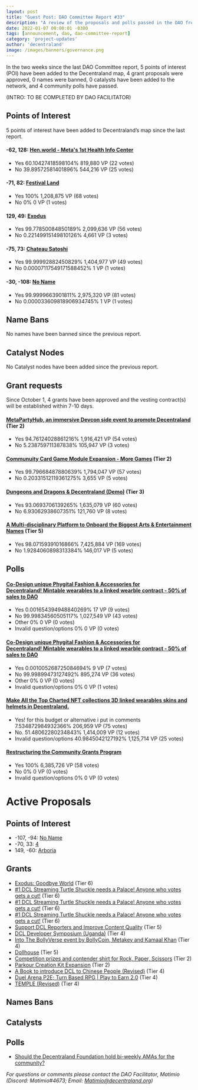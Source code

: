 ```yaml
---
layout: post
title: "Guest Post: DAO Committee Report #33"
description: "A review of the proposals and polls passed in the DAO from October 1 through October 15".
date: 2022-01-07 00:00:01 -0300
tags: [announcement, dao, dao-committee-report]
category: 'project-updates'
author: 'decentraland'
image: /images/banners/governance.png
---
```


In the two weeks since the last DAO Committee report, 5 points of interest (POI) have been added to the Decentraland map, 4 grant proposals were approved, 0 names were banned, 0 catalysts have been added to the network, and 4 community polls have passed.

(INTRO: TO BE COMPLETED BY DAO FACILITATOR)

## Points of Interest
5 points of interest have been added to Decentraland’s map since the last report.


#### -62, 128: [Hen.world - Meta&#39;s 1st Health Info Center](https://governance.decentraland.org/proposal/?id=91f76730-460e-11ed-9eb2-21be7ab68113)

* Yes 60.10427418598104% 819,880 VP (22 votes)
* No 39.89572581401896% 544,216 VP (25 votes)


#### -71, 82: [Festival Land](https://governance.decentraland.org/proposal/?id=d2fbceb0-4253-11ed-9eb2-21be7ab68113)

* Yes 100% 1,208,875 VP (68 votes)
* No 0% 0 VP (1 votes)


#### 129, 49: [Exodus](https://governance.decentraland.org/proposal/?id=1b168f40-3e81-11ed-ae53-272ba72c798d)

* Yes 99.77850084850189% 2,099,636 VP (56 votes)
* No 0.22149915149810126% 4,661 VP (3 votes)


#### -75, 73: [Chateau Satoshi](https://governance.decentraland.org/proposal/?id=f8d07e30-3de2-11ed-ae53-272ba72c798d)

* Yes 99.99992882450829% 1,404,977 VP (49 votes)
* No 0.00007117549171588452% 1 VP (1 votes)


#### -30, -108: [No Name](https://governance.decentraland.org/proposal/?id=5bb611a0-3dbf-11ed-a2ad-25cde07289d9)

* Yes 99.9999663901811% 2,975,320 VP (81 votes)
* No 0.000033609818906934745% 1 VP (1 votes)


## Name Bans

No names have been banned since the previous report.

## Catalyst Nodes
No Catalyst nodes have been added since the previous report.


## Grant requests
Since October 1, 4 grants have been approved and the vesting contract(s) will be established within 7-10 days.


#### [MetaPartyHub, an immersive Devcon side event to promote Decentraland](https://governance.decentraland.org/proposal/?id=bcd48260-42b9-11ed-9eb2-21be7ab68113) (Tier 2)

* Yes 94.76124028861216% 1,916,421 VP (54 votes)
* No 5.238759711387838% 105,947 VP (3 votes)


#### [Communuity Card Game Module Expansion - More Games](https://governance.decentraland.org/proposal/?id=0db018f0-3e25-11ed-ae53-272ba72c798d) (Tier 2)

* Yes 99.79668487880639% 1,794,047 VP (57 votes)
* No 0.20331512119361275% 3,655 VP (5 votes)


#### [Dungeons and Dragons &amp; Decentraland (Demo)](https://governance.decentraland.org/proposal/?id=1117c6c0-3ced-11ed-a2ad-25cde07289d9) (Tier 3)

* Yes 93.0693706139265% 1,635,079 VP (60 votes)
* No 6.93062938607351% 121,760 VP (8 votes)


#### [A  Multi-disciplinary Platform to Onboard the Biggest Arts &amp; Entertainment Names](https://governance.decentraland.org/proposal/?id=52de9bf0-3816-11ed-b361-67b98a1da2c8) (Tier 5)

* Yes 98.07159391016866% 7,425,884 VP (169 votes)
* No 1.9284060898313384% 146,017 VP (5 votes)


## Polls

#### [Co-Design unique Phygital Fashion &amp; Accessories for Decentraland! Mintable wearables to a linked wearble contract - 50% of sales to DAO](https://governance.decentraland.org/proposal/?id=bcb89730-46f1-11ed-9eb2-21be7ab68113)

* Yes 0.001654394948840269% 17 VP (9 votes)
* No 99.99834560505117% 1,027,549 VP (43 votes)
* Other 0% 0 VP (0 votes)
* Invalid question/options 0% 0 VP (0 votes)


#### [Co-Design unique Phygital Fashion &amp; Accessories for Decentraland! Mintable wearables to a linked wearble contract - 50% of sales to DAO](https://governance.decentraland.org/proposal/?id=8e86e060-46f1-11ed-9eb2-21be7ab68113)

* Yes 0.001005268725084694% 9 VP (7 votes)
* No 99.99899473127492% 895,274 VP (36 votes)
* Other 0% 0 VP (0 votes)
* Invalid question/options 0% 0 VP (1 votes)


#### [Make All the Top Charted NFT collections 3D linked wearables skins and helmets in Decentraland.](https://governance.decentraland.org/proposal/?id=5a931460-4370-11ed-9eb2-21be7ab68113)

* Yes! for this budget or alternative i put in comments  7.534872984932366% 206,959 VP (75 votes)
* No.  51.48062280234843% 1,414,009 VP (12 votes)
* Invalid question/options 40.9845042127192% 1,125,714 VP (25 votes)


#### [Restructuring the  Community Grants Program](https://governance.decentraland.org/proposal/?id=e2fbd710-426c-11ed-9eb2-21be7ab68113)

* Yes 100% 6,385,726 VP (58 votes)
* No 0% 0 VP (0 votes)
* Invalid question/options 0% 0 VP (0 votes)



# Active Proposals

## Points of Interest

* -107, -94: [No Name](https://governance.decentraland.org/proposal/?id=7a4aff00-566e-11ed-be45-c5d5549af004)
* -70, 33: [4](https://governance.decentraland.org/proposal/?id=f0a065a0-53d0-11ed-be45-c5d5549af004)
* 149, -60: [Arboria](https://governance.decentraland.org/proposal/?id=6616d9f0-53d0-11ed-be45-c5d5549af004)

## Grants

* [Exodus: Goodbye World](https://governance.decentraland.org/proposal/?id=b7b0f9a0-564e-11ed-be45-c5d5549af004) (Tier 6)
* [#1 DCL Streaming Turtle Shuckle needs a Palace! Anyone who votes gets a cut!](https://governance.decentraland.org/proposal/?id=fb5a7de0-561f-11ed-be45-c5d5549af004) (Tier 6)
* [#1 DCL Streaming Turtle Shuckle needs a Palace! Anyone who votes gets a cut!](https://governance.decentraland.org/proposal/?id=0d39afe0-5620-11ed-be45-c5d5549af004) (Tier 6)
* [#1 DCL Streaming Turtle Shuckle needs a Palace! Anyone who votes gets a cut!](https://governance.decentraland.org/proposal/?id=bcf45ee0-561f-11ed-be45-c5d5549af004) (Tier 6)
* [Support DCL Reporters and Improve Content Quality](https://governance.decentraland.org/proposal/?id=9d802480-561b-11ed-be45-c5d5549af004) (Tier 5)
* [DCL Developer Symposium (Uganda)](https://governance.decentraland.org/proposal/?id=873863e0-55fd-11ed-be45-c5d5549af004) (Tier 4)
* [Into The BollyVerse event by BollyCoin, Metakey and Kamaal Khan](https://governance.decentraland.org/proposal/?id=d806c170-5541-11ed-be45-c5d5549af004) (Tier 4)
* [Dollhouse](https://governance.decentraland.org/proposal/?id=c4288b70-53de-11ed-be45-c5d5549af004) (Tier 5)
* [Competition prizes and contender shirt for Rock, Paper, Scissors](https://governance.decentraland.org/proposal/?id=cedb3ff0-53d8-11ed-be45-c5d5549af004) (Tier 2)
* [Parkour Creation Kit Expansion](https://governance.decentraland.org/proposal/?id=b683d870-5326-11ed-be45-c5d5549af004) (Tier 2)
* [A Book to introduce DCL to Chinese People (Revised)](https://governance.decentraland.org/proposal/?id=10e7df10-5123-11ed-85c4-21e9782d451a) (Tier 4)
* [Duel Arena P2E; Turn Based RPG | Play to Earn 2.0](https://governance.decentraland.org/proposal/?id=3f1607c0-5044-11ed-85c4-21e9782d451a) (Tier 4)
* [TEMPLE  (Revised)](https://governance.decentraland.org/proposal/?id=dac5ea50-4ca2-11ed-a234-ef1b91ca21e2) (Tier 4)

## Names Bans


## Catalysts


## Polls

* [Should the Decentraland Foundation hold bi-weekly AMAs for the community?](https://governance.decentraland.org/proposal/?id=8e25a520-53f8-11ed-be45-c5d5549af004)

*For questions or comments please contact the DAO Facilitator, Matimio (Discord: Matimio#4673; Email: [Matimio@decentraland.org](mailto:Matimio@decentraland.org))*